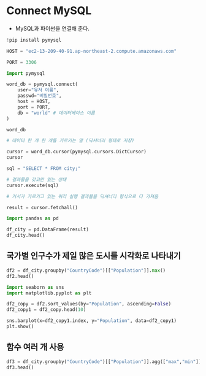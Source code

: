 # Connect MySQL

- MySQL과 파이썬을 연결해 준다.

```python
!pip install pymysql
```

```python
HOST = "ec2-13-209-40-91.ap-northeast-2.compute.amazonaws.com"

PORT = 3306
```

```python
import pymysql

word_db = pymysql.connect(
	user="유저 이름",
	passwd="비밀번호",
	host = HOST,
	port = PORT,
	db = "world" # 데이터베이스 이름
)

word_db
```

```python
# 데이터 한 개 한 개를 가르키는 말 (딕셔너리 형태로 저장)

cursor = word_db.cursor(pymysql.cursors.DictCursor)
cursor
```

```python
sql = "SELECT * FROM city;"

# 결과물을 갖고만 있는 상태
cursor.execute(sql)
```

```python
# 커서가 가르키고 있는 쿼리 실행 결과물을 딕셔너리 형식으로 다 가져옴

result = cursor.fetchall()
```

```python
import pandas as pd

df_city = pd.DataFrame(result)
df_city.head()
```



## 국가별 인구수가 제일 많은 도시를 시각화로 나타내기

```python
df2 = df_city.groupby("CountryCode")[["Population"]].max()
df2.head()
```

```python
import seaborn as sns
import matplotlib.pyplot as plt
```

```python
df2_copy = df2.sort_values(by="Population", ascending=False)
df2_copy1 = df2_copy.head(10)
```

```python
sns.barplot(x=df2_copy1.index, y="Population", data=df2_copy1)
plt.show()
```



## 함수 여러 개 사용

```python
df3 = df_city.groupby("CountryCode")[["Population"]].agg(["max","min"])
df3.head()
```


